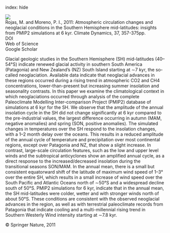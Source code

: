 index: hide

<div class="Citation">
    <div class="Citation-thumb CitationThumb-linked"  data-href="https://doi.org/10.1007/s00382-010-0866-3">
      <img src="https://static.claimspace.cloud/climate-study-static/refs/thumbs/9/Rojas_and_Moreno_2011-thumb.png" />
    </div>

  <div class="Citation-body">
    <div class="Citation-text">Rojas, M. and Moreno, P. I., 2011: Atmospheric circulation changes and neoglacial conditions in the Southern Hemisphere mid-latitudes: insights from PMIP2 simulations at 6 kyr. <span class="Article-journal">Climate Dynamics, </span><span class="Article-volume">37, </span>357-375pp.</div>
    <div class="Citation-links">
      <div class="CitationLink" data-href="https://doi.org/10.1007/s00382-010-0866-3">
        <div class="CitationLink-icon CitationLink-Doi"></div>
        <div class="CitationLink-text">DOI</div>
      </div>
      <div class="CitationLink" data-href="http://cel.webofknowledge.com/InboundService.do?customersID=atyponcel&smartRedirect=yes&mode=FullRecord&IsProductCode=Yes&product=CEL&Init=Yes&Func=Frame&action=retrieve&SrcApp=literatum&SrcAuth=atyponcel&SID=7CNc3cIRaBKjGbSujFM&UT=WOS:000293403000022">
        <div class="CitationLink-icon CitationLink-Isi"></div>
        <div class="CitationLink-text">Web of Science</div>
      </div>
      <div class="CitationLink" data-href="https://scholar.google.com/scholar?q=10.1007/s00382-010-0866-3">
        <div class="CitationLink-icon CitationLink-Scholar"></div>
        <div class="CitationLink-text">Google Scholar</div>
      </div>
    </div>
  </div>
</div>

Glacial geologic studies in the Southern Hemisphere (SH) mid-latitudes (40–54°S) indicate renewed glacial activity in southern South America (Patagonia) and New Zealand’s (NZ) South Island starting at ∼7 kyr, the so-called neoglaciation. Available data indicate that neoglacial advances in these regions occurred during a rising trend in atmospheric CO2 and CH4 concentrations, lower-than-present but increasing summer insolation and seasonality contrasts. In this paper we examine the climatological context in which neoglaciations occurred through analysis of the complete Paleoclimate Modelling Inter-comparison Project (PMIP2) database of simulations at 6 kyr for the SH. We observe that the amplitude of the annual insolation cycle in the SH did not change significantly at 6 kyr compared to the pre-industrial values, the largest difference occurring in autumn (MAM, negative anomalies) and spring (SON, positive anomalies). The simulated changes in temperatures over the SH respond to the insolation changes, with a 1–2 month delay over the oceans. This results in a reduced amplitude of the annual cycle of temperature and precipitation over most continental regions, except over Patagonia and NZ, that show a slight increase. In contrast, large-scale circulation features, such as the low and upper level winds and the subtropical anticyclones show an amplified annual cycle, as a direct response to the increased/decreased insolation during the transitional seasons SON/MAM. In the annual mean, there is a small but consistent equatorward shift of the latitude of maximum wind speed of 1–3° over the entire SH, which results in a small increase of wind speed over the South Pacific and Atlantic Oceans north of ∼50°S and a widespread decline south of 50°S. PMIP2 simulations for 6 kyr, indicate that in the annual mean, the SH mid-latitudes were colder, wetter and with stronger winds north of about 50°S. These conditions are consistent with the observed neoglacial advances in the region, as well as with terrestrial paleoclimate records from Patagonia that indicate cooling and a multi-millennial rising trend in Southern Westerly Wind intensity starting at ∼7.8 kyr.

<div class="Citation-copy">
&copy; Springer Nature, 2011
</div>
